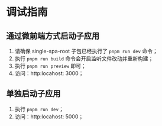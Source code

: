 # 调试指南

## 通过微前端方式启动子应用

1. 请确保 single-spa-root 子包已经执行了 `pnpm run dev` 命令；
2. 执行 `pnpm run build` 命令会开启监听文件改动并重新构建；
3. 执行 `pnpm run preview` 即可；
4. 访问：http:locahost: 3000；

## 单独启动子应用

1. 执行 `pnpm run dev`；
2. 访问：http:locahost: 5000；
